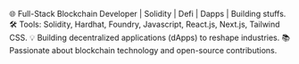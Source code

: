 🌐 Full-Stack Blockchain Developer | Solidity | Defi | Dapps | Building stuffs.
🛠️ Tools:  Solidity, Hardhat, Foundry, Javascript, React.js, Next.js, Tailwind CSS.
💡 Building decentralized applications (dApps) to reshape industries.
📚 Passionate about blockchain technology and open-source contributions.
